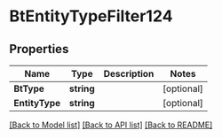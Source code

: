 # BtEntityTypeFilter124

## Properties

Name | Type | Description | Notes
------------ | ------------- | ------------- | -------------
**BtType** | **string** |  | [optional] 
**EntityType** | **string** |  | [optional] 

[[Back to Model list]](../README.md#documentation-for-models) [[Back to API list]](../README.md#documentation-for-api-endpoints) [[Back to README]](../README.md)


